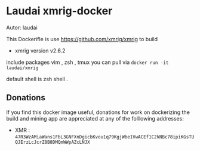 Laudai xmrig-docker
===
Autor: laudai

This Dockerifle is use https://github.com/xmrig/xmrig to build
* xmrig version v2.6.2

include packages vim , zsh , tmux
you can pull via
`docker run -it laudai/xmrig`

default shell is zsh shell . 

## Donations
If you find this docker image useful, donations for work on dockerizing the build and mining app are appreciated at any of the folllowing addresses:
* XMR : `47R3WzAMiaWans1FbL3GNFXnDgicbKvou1q79KgjWbe1VwACEf1C2kNBc78ipiKGsTUQJErzLcJcrZ8B8DMQmWWpAZcLNJX`
